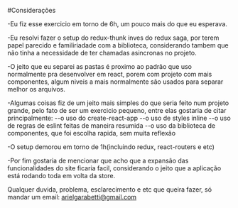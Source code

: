#Considerações

-Eu fiz esse exercicio em torno de 6h, um pouco mais do que eu esperava.

-Eu resolvi fazer o setup do redux-thunk inves do redux saga, por terem papel parecido e familiriadade com a biblioteca, considerando tambem que não tinha a necessidade de ter chamadas asincronas no projeto.

-O jeito que eu separei as pastas é proximo ao padrão que uso normalmente pra desenvolver em react, porem com projeto com mais componentes, algum niveis a mais normalmente são usados para separar melhor os arquivos.

-Algumas coisas fiz de um jeito mais simples do que seria feito num projeto grande, pelo fato de ser um exercicio pequeno, entre elas gostaria de citar principalmente:
  --o uso do create-react-app
  --o uso de styles inline
  --o uso de regras de eslint feitas de maneira resumida
  --o uso da biblioteca de componentes, que foi escolha rapida, sem muita reflexão

-O setup demorou em torno de 1h(incluindo redux, react-routers e etc)

-Por fim gostaria de mencionar que acho que a expansão das funcionalidades do site ficaria facil, considerando o jeito que a aplicação está rodando toda em volta da store.

Qualquer duvida, problema, esclarecimento e etc que queira fazer, só mandar um email: arielgarabetti@gmail.com

